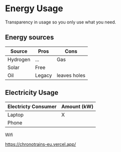 # Energy Usage
Transparency in usage so you only use what you need.



## Energy sources
Source | Pros | Cons
--- | --- | ---
Hydrogen | ... | Gas
Solar | Free | 
Oil | Legacy | leaves holes


## Electricity Usage
Electricty Consumer | Amount (kW)
--- | ---
Laptop | X
Phone | 
Wifi

https://chronotrains-eu.vercel.app/
